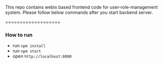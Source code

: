 This repo contains webix based frontend code for user-role-management system. Please follow below commands after you start backend server.

===================

### How to run

- run ```npm install```
- run ```npm start```
- open ```http://localhost:8080```

